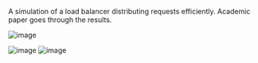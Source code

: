 A simulation of a load balancer distributing requests efficiently.
Academic paper goes through the results.

![image](https://github.com/user-attachments/assets/c92c1702-0a77-4120-9d84-09d420f84b37)

![image](https://github.com/user-attachments/assets/cc486b1f-aaa5-4252-916c-1473e10acc25)
![image](https://github.com/user-attachments/assets/a430d7fd-a409-42db-94ae-69f7a3eb5cad)

